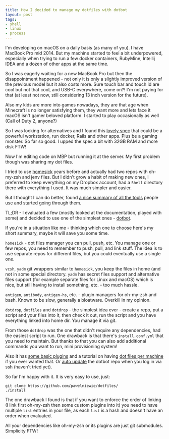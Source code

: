```yaml
---
title: How I decided to manage my dotfiles with dotbot
layout: post
tags:
- shell
- linux
- process
---
```

I'm developing on macOS on a daily basis (as many of you). I have MacBook Pro mid 2014. But my machine started to feel a bit underpowered, especially when trying to run a few docker containers, RubyMine, Intellij IDEA and a dozen of other apps at the same time.

So I was eagerly waiting for a new MacBook Pro but then the disappointment happened - not only it is only a slightly improved version of the previous model but it also costs more. Sure touch bar and touch id are cool but not that cool, and USB-C everywhere, come on?! I'm not paying for that (at least not now, still considering 13 inch version for the future).

Also my kids are more into games nowadays, they are that age when Minecraft is no longer satisfying them, they want more and lets face it macOS isn't gamer beloved platform. I started to play occasionally as well (Call of Duty 2, anyone?)

So I was looking for alternatives and I found this [lovely spec](https://pcpartpicker.com/b/wbhypg) that could be a powerful workstation, run docker, Rails and other apps. Plus be a gaming monster. So far so good. I upped the spec a bit with 32GB RAM and more disk FTW!

Now I'm editing code on MBP but running it at the server. My first problem though was sharing my dot files.

I tried to use [homesick](https://github.com/technicalpickles/homesick) years before and actually had two repos with oh-my-zsh and jenv files. But I didn't grow a habit of making new ones, I preferred to keep everything on my Dropbox account, had a `Shell` directory there with everything I used. It was much simpler and easier.

But I thought I can do better, found [a nice summary of all the tools](https://dotfiles.github.io) people use and started going through them.

TL;DR - I evaluated a few (mostly looked at the documentation, played with some) and decided to use one of the simplest ones - [dotbot](https://github.com/anishathalye/dotbot).

If you're in a situation like me - thinking which one to choose here's my short summary, maybe it will save you some time.

`homesick` - dot files manager you can pull, push, etc. You manage one or few repos, you need to remember to push, pull, and link stuff. The idea is to use separate repos for different files, but you could eventually use a single one.

`vcsh`, `yadm` git wrappers similar to `homesick`, you keep the files in home (and not in some special directory. `yadm` has secret files support and alternative files support (for example separate files for Linux and macOS) which is nice, but still having to install something, etc. - too much hassle.

`antigen`, `antibody`, `antigen-hs`, etc. - plugin managers for oh-my-zsh and bash. Known to be slow, generally a bloatware. Overkill in my opinion.

`dotdrop`, `dotfiles` and `dotdrop` - the simplest idea ever - create a repo, put a script and your files into it, then check it out, run the script and you have everything linked into home dir. You manage it via git. 

From those `dotdrop` was the one that didn't require any dependencies, had the easiest script to run. One drawback is that there's `install.conf.yml` that you need to maintain. But thanks to that you can also add additional commands you want to run, mini provisioning system!

Also it has [some basic plugins](https://github.com/anishathalye/dotbot/wiki/Plugins) and a tutorial on having [dot files per machine](https://github.com/anishathalye/dotbot/wiki/Tips-and-Tricks) if you ever wanted that. Or [auto update](https://github.com/anishathalye/dotbot/wiki/Tips-and-Tricks#automatically-install-or-update-dotfiles-when-sshing-into-a-remote-machine-or-let-my-dotfiles-follow-me) the dotbot repo when you log in via ssh (haven't tried yet).

So far I'm happy with it. It is very easy to use, just:

```
git clone https://github.com/pawelniewie/dotfiles/
./install
```

The one drawback I found is that if you want to enforce the order of linking (I link first oh-my-zsh then some custom plugins into it) you need to have multiple `list` entries in your file, as each `list` is a hash and doesn't have an order when evaluated.

All your dependencies like oh-my-zsh or its plugins are just git submodules. Simplicity FTW!